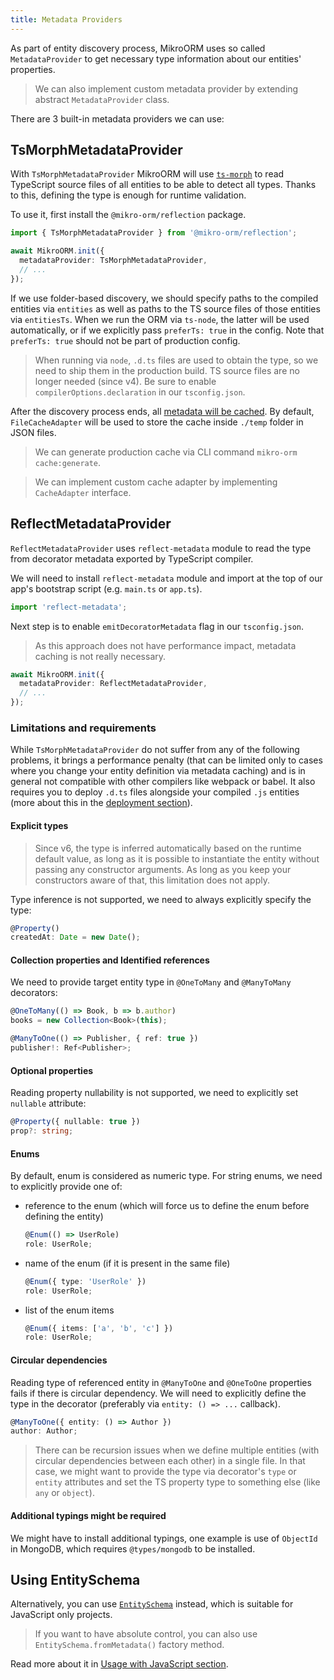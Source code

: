 ```yaml
---
title: Metadata Providers
---
```


As part of entity discovery process, MikroORM uses so called `MetadataProvider` to get necessary type information about our entities' properties.

> We can also implement custom metadata provider by extending abstract `MetadataProvider` class.

There are 3 built-in metadata providers we can use:

## TsMorphMetadataProvider

With `TsMorphMetadataProvider` MikroORM will use [`ts-morph`](https://github.com/dsherret/ts-morph) to read TypeScript source files of all entities to be able to detect all types. Thanks to this, defining the type is enough for runtime validation.

To use it, first install the `@mikro-orm/reflection` package.

```ts
import { TsMorphMetadataProvider } from '@mikro-orm/reflection';

await MikroORM.init({
  metadataProvider: TsMorphMetadataProvider,
  // ...
});
```

If we use folder-based discovery, we should specify paths to the compiled entities via `entities` as well as paths to the TS source files of those entities via `entitiesTs`. When we run the ORM via `ts-node`, the latter will be used automatically, or if we explicitly pass `preferTs: true` in the config. Note that `preferTs: true` should not be part of production config.

> When running via `node`, `.d.ts` files are used to obtain the type, so we need to ship them in the production build. TS source files are no longer needed (since v4). Be sure to enable `compilerOptions.declaration` in our `tsconfig.json`.

After the discovery process ends, all [metadata will be cached](./metadata-cache.md). By default, `FileCacheAdapter` will be used to store the cache inside `./temp` folder in JSON files.

> We can generate production cache via CLI command `mikro-orm cache:generate`.

> We can implement custom cache adapter by implementing `CacheAdapter` interface.

## ReflectMetadataProvider

`ReflectMetadataProvider` uses `reflect-metadata` module to read the type from decorator metadata exported by TypeScript compiler.

We will need to install `reflect-metadata` module and import at the top of our app's bootstrap script (e.g. `main.ts` or `app.ts`).

```ts
import 'reflect-metadata';
```

Next step is to enable `emitDecoratorMetadata` flag in our `tsconfig.json`.

> As this approach does not have performance impact, metadata caching is not really necessary.

```ts
await MikroORM.init({
  metadataProvider: ReflectMetadataProvider,
  // ...
});
```

### Limitations and requirements

While `TsMorphMetadataProvider` do not suffer from any of the following problems, it brings a performance penalty (that can be limited only to cases where you change your entity definition via metadata caching) and is in general not compatible with other compilers like webpack or babel. It also requires you to deploy `.d.ts` files alongside your compiled `.js` entities (more about this in the [deployment section](./deployment.md)).

#### Explicit types

> Since v6, the type is inferred automatically based on the runtime default value, as long as it is possible to instantiate the entity without passing any constructor arguments. As long as you keep your constructors aware of that, this limitation does not apply.

Type inference is not supported, we need to always explicitly specify the type:

```ts
@Property()
createdAt: Date = new Date();
```

#### Collection properties and Identified references

We need to provide target entity type in `@OneToMany` and `@ManyToMany` decorators:

```ts
@OneToMany(() => Book, b => b.author)
books = new Collection<Book>(this);

@ManyToOne(() => Publisher, { ref: true })
publisher!: Ref<Publisher>;
```

#### Optional properties

Reading property nullability is not supported, we need to explicitly set `nullable` attribute:

```ts
@Property({ nullable: true })
prop?: string;
```

#### Enums

By default, enum is considered as numeric type. For string enums, we need to explicitly provide one of:

- reference to the enum (which will force us to define the enum before defining the entity)
  ```ts
  @Enum(() => UserRole)
  role: UserRole;
  ```
- name of the enum (if it is present in the same file)
  ```ts
  @Enum({ type: 'UserRole' })
  role: UserRole;
  ```
- list of the enum items
  ```ts
  @Enum({ items: ['a', 'b', 'c'] })
  role: UserRole;
  ```

#### Circular dependencies

Reading type of referenced entity in `@ManyToOne` and `@OneToOne` properties fails if there is circular dependency. We will need to explicitly define the type in the decorator (preferably via `entity: () => ...` callback).

```ts
@ManyToOne({ entity: () => Author })
author: Author;
```

> There can be recursion issues when we define multiple entities (with circular dependencies between each other) in a single file. In that case, we might want to provide the type via decorator's `type` or `entity` attributes and set the TS property type to something else (like `any` or `object`).

#### Additional typings might be required

We might have to install additional typings, one example is use of `ObjectId` in MongoDB, which requires `@types/mongodb` to be installed.

## Using EntitySchema

Alternatively, you can use [`EntitySchema`](./entity-schema.md) instead, which is suitable for JavaScript only projects.

> If you want to have absolute control, you can also use `EntitySchema.fromMetadata()` factory method.

Read more about it in [Usage with JavaScript section](./usage-with-js.md).
